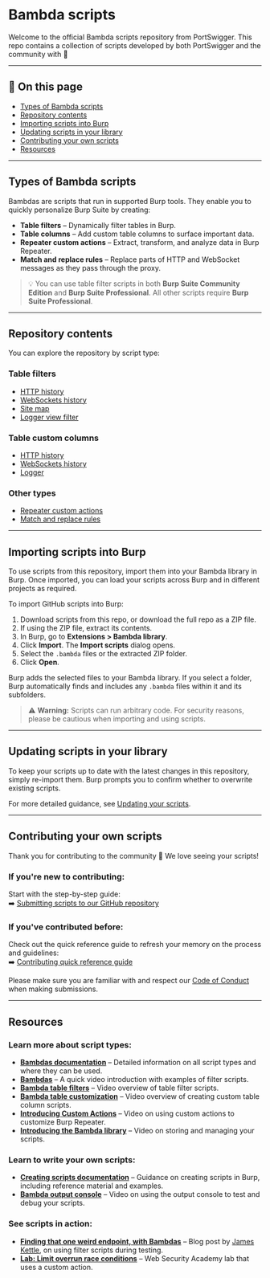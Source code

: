 # Bambda scripts

Welcome to the official Bambda scripts repository from PortSwigger. This repo contains a collection of scripts developed by both PortSwigger and the community with 🧡

---

## 📑 On this page

- [Types of Bambda scripts](#types-of-bambda-scripts)
- [Repository contents](#repository-contents)
- [Importing scripts into Burp](#importing-scripts-into-burp)
- [Updating scripts in your library](#updating-scripts-in-your-library)
- [Contributing your own scripts](#contributing-your-own-scripts)
- [Resources](#resources)

---

## Types of Bambda scripts

Bambdas are scripts that run in supported Burp tools. They enable you to quickly personalize Burp Suite by creating:

- **Table filters** – Dynamically filter tables in Burp.
- **Table columns** – Add custom table columns to surface important data.
- **Repeater custom actions** – Extract, transform, and analyze data in Burp Repeater.
- **Match and replace rules** – Replace parts of HTTP and WebSocket messages as they pass through the proxy.

> 💡 You can use table filter scripts in both **Burp Suite Community Edition** and **Burp Suite Professional**. All other scripts require **Burp Suite Professional**.

---

## Repository contents

You can explore the repository by script type:

### Table filters
- [HTTP history](https://github.com/PortSwigger/bambdas/tree/main/Filter/Proxy/HTTP)
- [WebSockets history](https://github.com/PortSwigger/bambdas/tree/main/Filter/Proxy/WS)
- [Site map](https://github.com/PortSwigger/bambdas/tree/main/Filter/SiteMap)
- [Logger view filter](https://github.com/PortSwigger/bambdas/tree/main/Filter/Logger/View)

### Table custom columns
- [HTTP history](https://github.com/PortSwigger/bambdas/tree/main/CustomColumn/Proxy/HTTP)
- [WebSockets history](https://github.com/PortSwigger/bambdas/tree/main/CustomColumn/Proxy/WS)
- [Logger](https://github.com/PortSwigger/bambdas/tree/main/CustomColumn/Logger)

### Other types
- [Repeater custom actions](https://github.com/PortSwigger/bambdas/tree/main/CustomAction)
- [Match and replace rules](https://github.com/PortSwigger/bambdas/tree/main/MatchAndReplace)

---

## Importing scripts into Burp

To use scripts from this repository, import them into your Bambda library in Burp. Once imported, you can load your scripts across Burp and in different projects as required.

To import GitHub scripts into Burp:
1. Download scripts from this repo, or download the full repo as a ZIP file.
2. If using the ZIP file, extract its contents.
3. In Burp, go to **Extensions > Bambda library**.
4. Click **Import**. The **Import scripts** dialog opens.
5. Select the `.bambda` files or the extracted ZIP folder.
6. Click **Open**.

Burp adds the selected files to your Bambda library. If you select a folder, Burp automatically finds and includes any `.bambda` files within it and its subfolders.

> ⚠️ **Warning:** Scripts can run arbitrary code. For security reasons, please be cautious when importing and using scripts.

---

## Updating scripts in your library

To keep your scripts up to date with the latest changes in this repository, simply re-import them. Burp prompts you to confirm whether to overwrite existing scripts.

For more detailed guidance, see [Updating your scripts](https://portswigger.net/burp/documentation/desktop/extend-burp/bambdas/importing#updating-your-scripts).

---

## Contributing your own scripts

Thank you for contributing to the community 🧡 We love seeing your scripts!

### If you're new to contributing:
Start with the step-by-step guide:  
➡️ [Submitting scripts to our GitHub repository](https://portswigger.net/burp/documentation/desktop/extend-burp/bambdas/creating/contribute-scripts)

### If you've contributed before:
Check out the quick reference guide to refresh your memory on the process and guidelines:  
➡️ [Contributing quick reference guide](https://github.com/PortSwigger/Bambdas/blob/main/CONTRIBUTING.md)  

Please make sure you are familiar with and respect our [Code of Conduct](https://github.com/PortSwigger/bambdas/blob/main/CODE_OF_CONDUCT.md) when making submissions.

---

## Resources

### Learn more about script types:
- [**Bambdas documentation**](https://portswigger.net/burp/documentation/desktop/extend-burp/bambdas) – Detailed information on all script types and where they can be used.
- [**Bambdas**](https://www.youtube.com/watch?v=neQpukwW43g) – A quick video introduction with examples of filter scripts.
- [**Bambda table filters**](https://www.youtube.com/watch?v=EYSsd2I7qcs) – Video overview of table filter scripts.
- [**Bambda table customization**](https://www.youtube.com/watch?v=QyME5blj3e4) – Video overview of creating custom table column scripts.
- [**Introducing Custom Actions**](https://www.youtube.com/watch?v=u3GX4LgMdHQ) – Video on using custom actions to customize Burp Repeater.
- [**Introducing the Bambda library**](https://www.youtube.com/watch?v=XtkXHCG4RL8) – Video on storing and managing your scripts.

### Learn to write your own scripts:
- [**Creating scripts documentation**](https://portswigger.net/burp/documentation/desktop/extend-burp/bambdas/creating) – Guidance on creating scripts in Burp, including reference material and examples.
- [**Bambda output console**](https://www.youtube.com/watch?v=J1kN8yDRzMo) – Video on using the output console to test and debug your scripts.

### See scripts in action:
- [**Finding that one weird endpoint, with Bambdas**](#) – Blog post by [James Kettle]([https://portswigger.net/research](https://portswigger.net/research/finding-that-one-weird-endpoint-with-bambdas)), on using filter scripts during testing.
- [**Lab: Limit overrun race conditions**](https://portswigger.net/web-security/race-conditions/lab-limit-overrun-race-condition) – Web Security Academy lab that uses a custom action.
